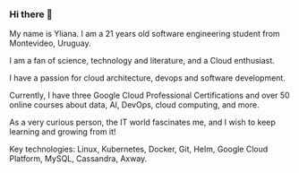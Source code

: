 ### Hi there 👋

My name is Yliana.
I am a 21 years old software engineering student from Montevideo, Uruguay. 

I am a fan of science, technology and literature, and a Cloud enthusiast. 

I have a passion for cloud architecture, devops and software development. 

Currently, I have three Google Cloud Professional Certifications and over 50 online courses about data, AI, DevOps, cloud computing, and more. 

As a very curious person, the IT world fascinates me, and I wish to keep learning and growing from it!


Key technologies: Linux, Kubernetes, Docker, Git, Helm, Google Cloud Platform, MySQL, Cassandra, Axway.

<!--
**YlianaOtero/YlianaOtero** is a ✨ _special_ ✨ repository because its `README.md` (this file) appears on your GitHub profile.

Here are some ideas to get you started:

- 🔭 I’m currently working on ...
- 🌱 I’m currently learning ...
- 👯 I’m looking to collaborate on ...
- 🤔 I’m looking for help with ...
- 💬 Ask me about ...
- 📫 How to reach me: ...
- 😄 Pronouns: ...
- ⚡ Fun fact: ...
-->
